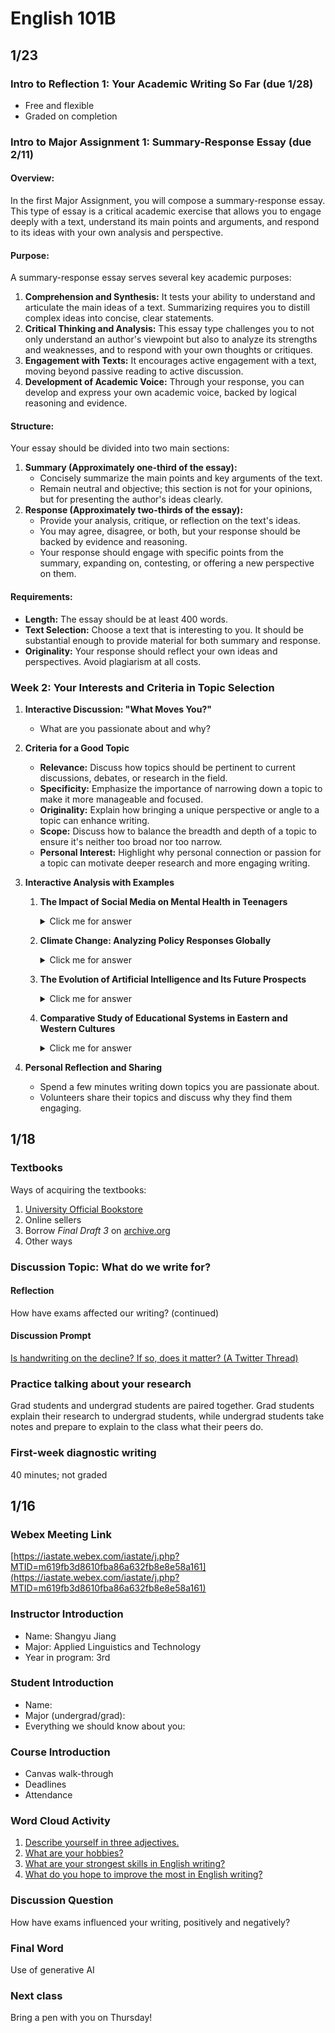 # English 101B
## 1/23
### Intro to Reflection 1: Your Academic Writing So Far (due 1/28)
- Free and flexible
- Graded on completion
  
### Intro to Major Assignment 1: Summary-Response Essay (due 2/11)
   
#### Overview:
In the first Major Assignment, you will compose a summary-response essay. This type of essay is a critical academic exercise that allows you to engage deeply with a text, understand its main points and arguments, and respond to its ideas with your own analysis and perspective.
#### Purpose:
A summary-response essay serves several key academic purposes:
1. **Comprehension and Synthesis:** It tests your ability to understand and articulate the main ideas of a text. Summarizing requires you to distill complex ideas into concise, clear statements.
2. **Critical Thinking and Analysis:** This essay type challenges you to not only understand an author's viewpoint but also to analyze its strengths and weaknesses, and to respond with your own thoughts or critiques.
3. **Engagement with Texts:** It encourages active engagement with a text, moving beyond passive reading to active discussion.
4. **Development of Academic Voice:** Through your response, you can develop and express your own academic voice, backed by logical reasoning and evidence.
#### Structure:
Your essay should be divided into two main sections:
1. **Summary (Approximately one-third of the essay):**
   - Concisely summarize the main points and key arguments of the text.
   - Remain neutral and objective; this section is not for your opinions, but for presenting the author's ideas clearly.
2. **Response (Approximately two-thirds of the essay):**
   - Provide your analysis, critique, or reflection on the text's ideas.
   - You may agree, disagree, or both, but your response should be backed by evidence and reasoning.
   - Your response should engage with specific points from the summary, expanding on, contesting, or offering a new perspective on them.
#### Requirements:
- **Length:** The essay should be at least 400 words.
- **Text Selection:** Choose a text that is interesting to you. It should be substantial enough to provide material for both summary and response.
- **Originality:** Your response should reflect your own ideas and perspectives. Avoid plagiarism at all costs.
### Week 2: Your Interests and Criteria in Topic Selection
1. **Interactive Discussion: "What Moves You?"**
   - What are you passionate about and why?

2. **Criteria for a Good Topic**
   - **Relevance:** Discuss how topics should be pertinent to current discussions, debates, or research in the field.
   - **Specificity:** Emphasize the importance of narrowing down a topic to make it more manageable and focused.
   - **Originality:** Explain how bringing a unique perspective or angle to a topic can enhance writing.
   - **Scope:** Discuss how to balance the breadth and depth of a topic to ensure it's neither too broad nor too narrow.
   - **Personal Interest:** Highlight why personal connection or passion for a topic can motivate deeper research and more engaging writing.

3. **Interactive Analysis with Examples**
   1. **The Impact of Social Media on Mental Health in Teenagers**
         <details>
            <summary>Click me for answer</summary>
            - Relevance: Highly relevant in today's digital age.  
            - Specificity: Focused on a specific age group and issue.  
            - Originality: Potential for unique perspectives, depending on approach.  
            - Scope: Broad enough for diverse viewpoints, yet can be deeply explored.  
            - Personal Interest: Likely to resonate with many students.  
         </details>

   2. **Climate Change: Analyzing Policy Responses Globally**
         <details>
            <summary>Click me for answer</summary>
            - Relevance: Extremely topical and urgent.
            - Specificity: Focuses on policy responses rather than the broad topic of climate change.
            - Originality: Offers scope for comparison and analysis of different global approaches.
            - Scope: Wide-ranging, requiring careful management to avoid being too broad.
            - Personal Interest: Appeals to students interested in environmental issues and policy.
         </details>
   
   3. **The Evolution of Artificial Intelligence and Its Future Prospects**
         <details>
            <summary>Click me for answer</summary>
            - Relevance: Technologically and scientifically significant.
            - Specificity: Could be refined to a particular aspect of AI.
            - Originality: Rich in potential for exploring new advancements and predictions.
            - Scope: Needs to be narrowed to maintain focus.
            - Personal Interest: Attracts students fascinated by technology and science.
         </details>
   
   4. **Comparative Study of Educational Systems in Eastern and Western Cultures**
         <details>
            <summary>Click me for answer</summary>
            - Relevance: Pertinent in the context of global education.
            - Specificity: Clearly compares two cultural approaches.
            - Originality: Offers scope for cultural insights and unique findings.
            - Scope: Broad enough for a comprehensive study, yet distinct.
            - Personal Interest: Engaging for students interested in education and culture.
         </details>

4. **Personal Reflection and Sharing**
   - Spend a few minutes writing down topics you are passionate about.
   - Volunteers share their topics and discuss why they find them engaging.


## 1/18
### Textbooks
Ways of acquiring the textbooks:
1. [University Official Bookstore](https://canvas.iastate.edu/courses/106509/external_tools/5445)
2. Online sellers
3. Borrow *Final Draft 3* on [archive.org](https://archive.org/details/finaldraft30000aqui)
4. Other ways
### Discussion Topic: What do we write for? 
#### Reflection
How have exams affected our writing? (continued)
#### Discussion Prompt
[Is handwriting on the decline? If so, does it matter? (A Twitter Thread)](https://twitter.com/njenfield/status/1358986320131940354)
### Practice talking about your research
Grad students and undergrad students are paired together. Grad students explain their research to undergrad students, while undergrad students take notes and prepare to explain to the class what their peers do.
### First-week diagnostic writing
40 minutes; not graded

## 1/16
### Webex Meeting Link
[https://iastate.webex.com/iastate/j.php?MTID=m619fb3d8610fba86a632fb8e8e58a161](https://iastate.webex.com/iastate/j.php?MTID=m619fb3d8610fba86a632fb8e8e58a161)
### Instructor Introduction
- Name: Shangyu Jiang 
- Major: Applied Linguistics and Technology  
- Year in program: 3rd
  
### Student Introduction
- Name:  
- Major (undergrad/grad):  
- Everything we should know about you:
  
### Course Introduction
- Canvas walk-through  
- Deadlines  
- Attendance
  
### Word Cloud Activity
1. [Describe yourself in three adjectives.](https://www.menti.com/al1v7n21x11d)  
2. [What are your hobbies?](https://www.menti.com/ald6swmycg76)  
3. [What are your strongest skills in English writing?](https://www.menti.com/al77jebxzxhv)  
4. [What do you hope to improve the most in English writing?](https://www.menti.com/alfa3exkffxk)
  
### Discussion Question
How have exams influenced your writing, positively and negatively?
  
### Final Word
Use of generative AI  
  
### Next class
Bring a pen with you on Thursday!

